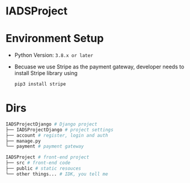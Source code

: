 # IADSProject



# Environment Setup

- Python Version: `3.8.x or later`


- Becuase we use Stripe as the payment gateway, developer needs to install Stripe library using

  ```bash
  pip3 install stripe
  ```

  

# Dirs

```bash
IADSProjectDjango # Django project
├── IADSProjectDjango # project settings
├── account # register, login and auth
├── manage.py
└── payment # payment gateway
```

```bash
IADSProject # front-end project
├── src # front-end code
├── public # static resouces
└── other things... # IDK, you tell me
```


